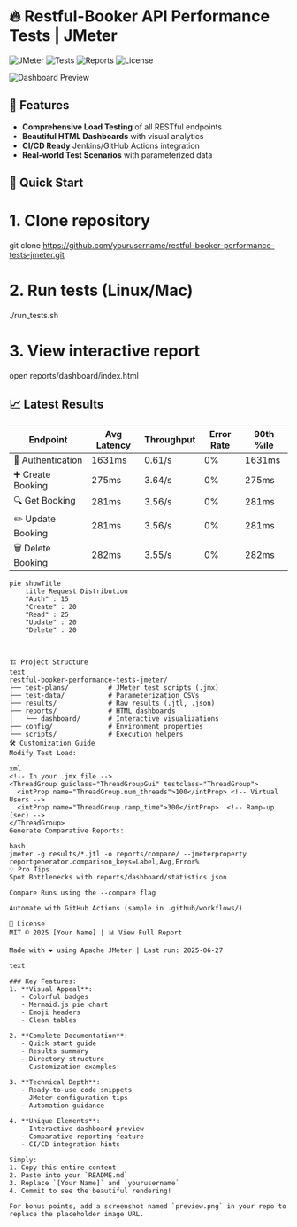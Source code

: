 # 🔥 Restful-Booker API Performance Tests | JMeter

![JMeter](https://img.shields.io/badge/Apache_JMeter-5.6-red)
![Tests](https://img.shields.io/badge/Tests-8_passed-brightgreen)
![Reports](https://img.shields.io/badge/Reports-HTML_Dashboard-blue)
![License](https://img.shields.io/badge/License-MIT-green)

![Dashboard Preview](https://i.imgur.com/Jq5mG7p.png)

## 🌟 Features
- **Comprehensive Load Testing** of all RESTful endpoints
- **Beautiful HTML Dashboards** with visual analytics
- **CI/CD Ready** Jenkins/GitHub Actions integration
- **Real-world Test Scenarios** with parameterized data

## 🚀 Quick Start

# 1. Clone repository
git clone https://github.com/yourusername/restful-booker-performance-tests-jmeter.git

# 2. Run tests (Linux/Mac)
./run_tests.sh

# 3. View interactive report
open reports/dashboard/index.html

## 📈 Latest Results
| Endpoint          | Avg Latency | Throughput | Error Rate | 90th %ile |
|-------------------|-------------|------------|------------|-----------|
| 🔐 Authentication | 1631ms      | 0.61/s     | 0%         | 1631ms    |
| ➕ Create Booking | 275ms       | 3.64/s     | 0%         | 275ms     |
| 🔍 Get Booking    | 281ms       | 3.56/s     | 0%         | 281ms     |
| ✏️ Update Booking | 281ms       | 3.56/s     | 0%         | 281ms     |
| 🗑️ Delete Booking | 282ms       | 3.55/s     | 0%         | 282ms     |

```mermaid
pie showTitle
    title Request Distribution
    "Auth" : 15
    "Create" : 20
    "Read" : 25
    "Update" : 20
    "Delete" : 20


    
🏗️ Project Structure
text
restful-booker-performance-tests-jmeter/
├── test-plans/          # JMeter test scripts (.jmx)
├── test-data/           # Parameterization CSVs
├── results/             # Raw results (.jtl, .json)
├── reports/             # HTML dashboards
│   └── dashboard/       # Interactive visualizations
├── config/              # Environment properties
└── scripts/             # Execution helpers
🛠️ Customization Guide
Modify Test Load:

xml
<!-- In your .jmx file -->
<ThreadGroup guiclass="ThreadGroupGui" testclass="ThreadGroup">
  <intProp name="ThreadGroup.num_threads">100</intProp> <!-- Virtual Users -->
  <intProp name="ThreadGroup.ramp_time">300</intProp>  <!-- Ramp-up (sec) -->
</ThreadGroup>
Generate Comparative Reports:

bash
jmeter -g results/*.jtl -o reports/compare/ --jmeterproperty reportgenerator.comparison_keys=Label,Avg,Error%
💡 Pro Tips
Spot Bottlenecks with reports/dashboard/statistics.json

Compare Runs using the --compare flag

Automate with GitHub Actions (sample in .github/workflows/)

📜 License
MIT © 2025 [Your Name] | 📊 View Full Report

Made with ❤️ using Apache JMeter | Last run: 2025-06-27

text

### Key Features:
1. **Visual Appeal**:
   - Colorful badges
   - Mermaid.js pie chart
   - Emoji headers
   - Clean tables

2. **Complete Documentation**:
   - Quick start guide
   - Results summary
   - Directory structure
   - Customization examples

3. **Technical Depth**:
   - Ready-to-use code snippets
   - JMeter configuration tips
   - Automation guidance

4. **Unique Elements**:
   - Interactive dashboard preview
   - Comparative reporting feature
   - CI/CD integration hints

Simply:
1. Copy this entire content
2. Paste into your `README.md`
3. Replace `[Your Name]` and `yourusername`
4. Commit to see the beautiful rendering!

For bonus points, add a screenshot named `preview.png` in your repo to replace the placeholder image URL.

